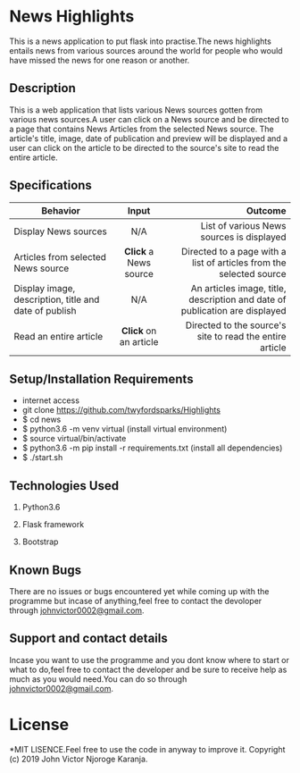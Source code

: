 # News Highlights

This is a news  application to put flask into practise.The news highlights entails news from various sources around the world for people who would have missed the news for one reason or another.

## Description
This is a web application that lists various News sources gotten from various news sources.A user can click on a News source and be directed to a page that contains News Articles from the selected News source. The article's title, image, date of publication and preview will be displayed and a user can click on the article to be directed to the source's site to read the entire article.

## Specifications
| Behavior        | Input           | Outcome  |
| ------------- |:-------------:| -----:|
| Display News sources | N/A | List of various News sources is displayed |
| Articles from selected News source | **Click** a News source | Directed to a page with a list of articles from the selected source |
| Display image, description, title and date of publish | N/A | An articles image, title, description and date of publication are displayed |
| Read an entire article | **Click** on an article | Directed to the source's site to read the entire article |

## Setup/Installation Requirements
* internet access
* git clone https://github.com/twyfordsparks/Highlights
* $ cd news
* $ python3.6 -m venv virtual (install virtual environment)
* $ source virtual/bin/activate
* $ python3.6 -m pip install -r requirements.txt (install all dependencies)
* $ ./start.sh

## Technologies Used

1. Python3.6

2. Flask framework

3. Bootstrap
## Known Bugs

There are no issues or bugs encountered yet while coming up with the programme but incase of anything,feel free to contact the devoloper through johnvictor0002@gmail.com.

## Support and contact details

Incase you want to use the programme and you dont know where to start or what to do,feel free to contact the developer and be sure to receive help as much as you would need.You can do so through johnvictor0002@gmail.com.

# License

*MIT LISENCE.Feel free to use the code in anyway to improve it.
Copyright (c) 2019 John Victor Njoroge Karanja.
